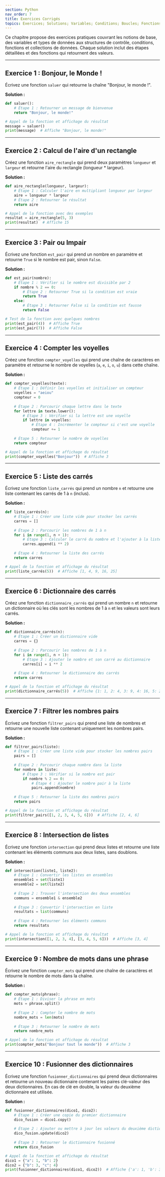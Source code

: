 ```yaml
---
section: Python
nav_order: 7
title: Exercices Corrigés
topics: Exercices; Solutions; Variables; Conditions; Boucles; Fonctions; Collections de données
---
```


Ce chapitre propose des exercices pratiques couvrant les notions de base, des variables et types de données aux structures de contrôle, conditions, fonctions et collections de données. Chaque solution inclut des étapes détaillées et des fonctions qui retournent des valeurs.

---

## Exercice 1 : Bonjour, le Monde !

Écrivez une fonction `saluer` qui retourne la chaîne "Bonjour, le monde !".

**Solution :**

```python
def saluer():
    # Étape 1 : Retourner un message de bienvenue
    return "Bonjour, le monde!"

# Appel de la fonction et affichage du résultat
message = saluer()
print(message)  # Affiche "Bonjour, le monde!"
```

---

## Exercice 2 : Calcul de l'aire d'un rectangle

Créez une fonction `aire_rectangle` qui prend deux paramètres `longueur` et `largeur` et retourne l'aire du rectangle (longueur * largeur).

**Solution :**

```python
def aire_rectangle(longueur, largeur):
    # Étape 1 : Calculer l'aire en multipliant longueur par largeur
    aire = longueur * largeur
    # Étape 2 : Retourner le résultat
    return aire

# Appel de la fonction avec des exemples
resultat = aire_rectangle(5, 3)
print(resultat)  # Affiche 15
```

---

## Exercice 3 : Pair ou Impair

Écrivez une fonction `est_pair` qui prend un nombre en paramètre et retourne `True` si le nombre est pair, sinon `False`.

**Solution :**

```python
def est_pair(nombre):
    # Étape 1 : Vérifier si le nombre est divisible par 2
    if nombre % 2 == 0:
        # Étape 2 : Retourner True si la condition est vraie
        return True
    else:
        # Étape 3 : Retourner False si la condition est fausse
        return False

# Test de la fonction avec quelques nombres
print(est_pair(4))  # Affiche True
print(est_pair(7))  # Affiche False
```

---

## Exercice 4 : Compter les voyelles

Créez une fonction `compter_voyelles` qui prend une chaîne de caractères en paramètre et retourne le nombre de voyelles (`a`, `e`, `i`, `o`, `u`) dans cette chaîne.

**Solution :**

```python
def compter_voyelles(texte):
    # Étape 1 : Définir les voyelles et initialiser un compteur
    voyelles = "aeiou"
    compteur = 0
    
    # Étape 2 : Parcourir chaque lettre dans le texte
    for lettre in texte.lower():
        # Étape 3 : Vérifier si la lettre est une voyelle
        if lettre in voyelles:
            # Étape 4 : Incrémenter le compteur si c'est une voyelle
            compteur += 1
    
    # Étape 5 : Retourner le nombre de voyelles
    return compteur

# Appel de la fonction et affichage du résultat
print(compter_voyelles("Bonjour"))  # Affiche 3
```

---

## Exercice 5 : Liste des carrés

Écrivez une fonction `liste_carrés` qui prend un nombre `n` et retourne une liste contenant les carrés de 1 à `n` (inclus).

**Solution :**

```python
def liste_carrés(n):
    # Étape 1 : Créer une liste vide pour stocker les carrés
    carres = []
    
    # Étape 2 : Parcourir les nombres de 1 à n
    for i in range(1, n + 1):
        # Étape 3 : Calculer le carré du nombre et l'ajouter à la liste
        carres.append(i ** 2)
    
    # Étape 4 : Retourner la liste des carrés
    return carres

# Appel de la fonction et affichage du résultat
print(liste_carrés(5))  # Affiche [1, 4, 9, 16, 25]
```

---

## Exercice 6 : Dictionnaire des carrés

Créez une fonction `dictionnaire_carrés` qui prend un nombre `n` et retourne un dictionnaire où les clés sont les nombres de 1 à `n` et les valeurs sont leurs carrés.

**Solution :**

```python
def dictionnaire_carrés(n):
    # Étape 1 : Créer un dictionnaire vide
    carres = {}
    
    # Étape 2 : Parcourir les nombres de 1 à n
    for i in range(1, n + 1):
        # Étape 3 : Ajouter le nombre et son carré au dictionnaire
        carres[i] = i ** 2
    
    # Étape 4 : Retourner le dictionnaire des carrés
    return carres

# Appel de la fonction et affichage du résultat
print(dictionnaire_carrés(5))  # Affiche {1: 1, 2: 4, 3: 9, 4: 16, 5: 25}
```

---

## Exercice 7 : Filtrer les nombres pairs

Écrivez une fonction `filtrer_pairs` qui prend une liste de nombres et retourne une nouvelle liste contenant uniquement les nombres pairs.

**Solution :**

```python
def filtrer_pairs(liste):
    # Étape 1 : Créer une liste vide pour stocker les nombres pairs
    pairs = []
    
    # Étape 2 : Parcourir chaque nombre dans la liste
    for nombre in liste:
        # Étape 3 : Vérifier si le nombre est pair
        if nombre % 2 == 0:
            # Étape 4 : Ajouter le nombre pair à la liste
            pairs.append(nombre)
    
    # Étape 5 : Retourner la liste des nombres pairs
    return pairs

# Appel de la fonction et affichage du résultat
print(filtrer_pairs([1, 2, 3, 4, 5, 6]))  # Affiche [2, 4, 6]
```

---

## Exercice 8 : Intersection de listes

Écrivez une fonction `intersection` qui prend deux listes et retourne une liste contenant les éléments communs aux deux listes, sans doublons.

**Solution :**

```python
def intersection(liste1, liste2):
    # Étape 1 : Convertir les listes en ensembles
    ensemble1 = set(liste1)
    ensemble2 = set(liste2)
    
    # Étape 2 : Trouver l'intersection des deux ensembles
    communs = ensemble1 & ensemble2
    
    # Étape 3 : Convertir l'intersection en liste
    resultats = list(communs)
    
    # Étape 4 : Retourner les éléments communs
    return resultats

# Appel de la fonction et affichage du résultat
print(intersection([1, 2, 3, 4], [3, 4, 5, 6]))  # Affiche [3, 4]
```

---

## Exercice 9 : Nombre de mots dans une phrase

Écrivez une fonction `compter_mots` qui prend une chaîne de caractères et retourne le nombre de mots dans la chaîne.

**Solution :**

```python
def compter_mots(phrase):
    # Étape 1 : Diviser la phrase en mots
    mots = phrase.split()
    
    # Étape 2 : Compter le nombre de mots
    nombre_mots = len(mots)
    
    # Étape 3 : Retourner le nombre de mots
    return nombre_mots

# Appel de la fonction et affichage du résultat
print(compter_mots("Bonjour tout le monde"))  # Affiche 3
```

---

## Exercice 10 : Fusionner des dictionnaires

Écrivez une fonction `fusionner_dictionnaires` qui prend deux dictionnaires et retourne un nouveau dictionnaire contenant les paires clé-valeur des deux dictionnaires. En cas de clé en double, la valeur du deuxième dictionnaire est utilisée.

**Solution :**

```python
def fusionner_dictionnaires(dico1, dico2):
    # Étape 1 : Créer une copie du premier dictionnaire
    dico_fusion = dico1.copy()
    
    # Étape 2 : Ajouter ou mettre à jour les valeurs du deuxième dictionnaire
    dico_fusion.update(dico2)
    
    # Étape 3 : Retourner le dictionnaire fusionné
    return dico_fusion

# Appel de la fonction et affichage du résultat
dico1 = {"a": 1, "b": 2}
dico2 = {"b": 3, "c": 4}
print(fusionner_dictionnaires(dico1, dico2))  # Affiche {'a': 1, 'b': 3, 'c': 4}
```
